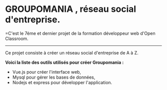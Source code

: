 # GROUPOMANIA , réseau social d'entreprise.

=C'est le 7éme et dernier projet de la formation développeur web d'Open Classroom.

*********************

Ce projet consiste à créer un réseau social d'entreprise de A à Z. 

**Voici la liste des outils utilisés pour créer Groupomania :**

* Vue.js pour créer l'interface web,
* Mysql pour gérer les bases de données,
* Nodejs et express pour développer l'application.